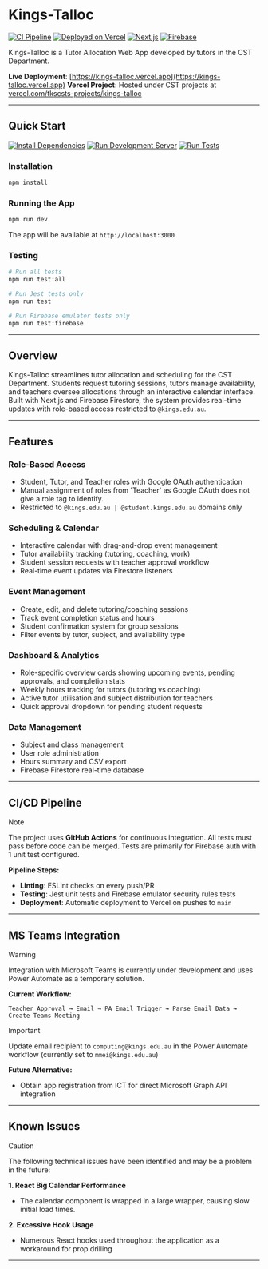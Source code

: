 # Kings-Talloc

[![CI Pipeline](https://img.shields.io/badge/CI%20Pipeline-Passing-brightgreen?style=for-the-badge&logo=github-actions&logoColor=white)](https://github.com/SoftwareDesignDevKings/Kings-Talloc/actions)
[![Deployed on Vercel](https://img.shields.io/badge/Deployed%20on-Vercel-000000?style=for-the-badge&logo=vercel&logoColor=white)](https://vercel.com)
[![Next.js](https://img.shields.io/badge/Next.js-14.2.5-000000?style=for-the-badge&logo=next.js&logoColor=white)](https://nextjs.org)
[![Firebase](https://img.shields.io/badge/Firebase-Firestore-FFCA28?style=for-the-badge&logo=firebase&logoColor=black)](https://firebase.google.com)

Kings-Talloc is a Tutor Allocation Web App developed by tutors in the CST Department.

**Live Deployment**: [https://kings-talloc.vercel.app](https://kings-talloc.vercel.app)
**Vercel Project**: Hosted under CST projects at [vercel.com/tkscsts-projects/kings-talloc](https://vercel.com/tkscsts-projects/kings-talloc)

---

## Quick Start

[![Install Dependencies](https://img.shields.io/badge/Install-Dependencies-4CAF50?style=for-the-badge&logo=npm&logoColor=white)](#installation)
[![Run Development Server](https://img.shields.io/badge/Run-Dev%20Server-FF9800?style=for-the-badge&logo=next.js&logoColor=white)](#running-the-app)
[![Run Tests](https://img.shields.io/badge/Run-Tests-2196F3?style=for-the-badge&logo=jest&logoColor=white)](#testing)

### Installation

```bash
npm install
```

### Running the App

```bash
npm run dev
```

The app will be available at `http://localhost:3000`

### Testing

```bash
# Run all tests
npm run test:all

# Run Jest tests only
npm run test

# Run Firebase emulator tests only
npm run test:firebase
```

---

## Overview

Kings-Talloc streamlines tutor allocation and scheduling for the CST Department. Students request tutoring sessions, tutors manage availability, and teachers oversee allocations through an interactive calendar interface. Built with Next.js and Firebase Firestore, the system provides real-time updates with role-based access restricted to `@kings.edu.au`.

---

## Features

### Role-Based Access
- Student, Tutor, and Teacher roles with Google OAuth authentication
- Manual assignment of roles from 'Teacher' as Google OAuth does not give a role tag to identify. 
- Restricted to `@kings.edu.au | @student.kings.edu.au` domains only

### Scheduling & Calendar
- Interactive calendar with drag-and-drop event management
- Tutor availability tracking (tutoring, coaching, work)
- Student session requests with teacher approval workflow
- Real-time event updates via Firestore listeners

### Event Management
- Create, edit, and delete tutoring/coaching sessions
- Track event completion status and hours
- Student confirmation system for group sessions
- Filter events by tutor, subject, and availability type

### Dashboard & Analytics
- Role-specific overview cards showing upcoming events, pending approvals, and completion stats
- Weekly hours tracking for tutors (tutoring vs coaching)
- Active tutor utilisation and subject distribution for teachers
- Quick approval dropdown for pending student requests

### Data Management
- Subject and class management
- User role administration
- Hours summary and CSV export
- Firebase Firestore real-time database

---

## CI/CD Pipeline

> [!NOTE]
> The project uses **GitHub Actions** for continuous integration. All tests must pass before code can be merged.
> Tests are primarily for Firebase auth with 1 unit test configured. 

**Pipeline Steps:**
- **Linting**: ESLint checks on every push/PR
- **Testing**: Jest unit tests and Firebase emulator security rules tests
- **Deployment**: Automatic deployment to Vercel on pushes to `main`

---

## MS Teams Integration

> [!WARNING]
> Integration with Microsoft Teams is currently under development and uses Power Automate as a temporary solution.

**Current Workflow:**
```
Teacher Approval → Email → PA Email Trigger → Parse Email Data → Create Teams Meeting
```

> [!IMPORTANT]
> Update email recipient to `computing@kings.edu.au` in the Power Automate workflow (currently set to `mmei@kings.edu.au`)

**Future Alternative:**
- Obtain app registration from ICT for direct Microsoft Graph API integration

---

## Known Issues

> [!CAUTION]
> The following technical issues have been identified and may be a problem in the future:

**1. React Big Calendar Performance**
- The calendar component is wrapped in a large wrapper, causing slow initial load times.

**2. Excessive Hook Usage**
- Numerous React hooks used throughout the application as a workaround for prop drilling

---



